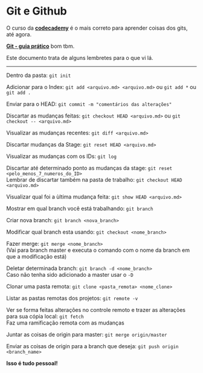 # Git e Github

O curso da  [**codecademy**](https://www.codecademy.com/learn/learn-git) é o mais correto para aprender coisas dos gits, até agora.

[**Git - guia prático**](https://rogerdudler.github.io/git-guide/index.pt_BR.html) bom tbm.

Este documento trata de alguns lembretes para o que vi lá.

---

Dentro da pasta: `git init`

Adicionar para o Index: `git add <arquivo.md> <arquivo.md>` ou `git add *` ou `git add .`

Enviar para o HEAD: `git commit -m "comentários das alterações"`

Discartar as mudanças feitas: `git checkout HEAD <arquivo.md>` ou `git checkout -- <arquivo.md>`

Visualizar as mudanças recentes: `git diff <arquivo.md>`

Discartar mudanças da Stage: `git reset HEAD <arquivo.md>`

Visualizar as mudanças com os IDs: `git log`

Discartar até determinado ponto as mudanças da stage: `git reset <pelo_menos_7_numeros_do_ID>`  
Lembrar de discartar também na pasta de trabalho: `git checkout HEAD <arquivo.md>`

Visualizar qual foi a ùltima mudança feita: `git show HEAD <arquivo.md>`

Mostrar em qual branch você está trabalhando: `git branch`

Criar nova branch: `git branch <nova_branch>`

Modificar qual branch esta usando: `git checkout <nome_branch>`

Fazer merge: `git merge <nome_branch>`  
(Vai para branch master e executa o comando com o nome da branch em que a modificação está)

Deletar determinada branch: `git branch -d <nome_branch>`  
Caso não tenha sido adicionado a master usar o `-D`

Clonar uma pasta remota: `git clone <pasta_remota> <nome_clone>`

Listar as pastas remotas dos projetos: `git remote -v`

Ver se forma feitas alterações no controle remoto e trazer as alterações para sua cópia local: `git fetch`  
Faz uma ramificação remota com as mudanças

Juntar as coisas de origin para master: `git merge origin/master`

Enviar as coisas de origin para a branch que deseja: `git push origin <branch_name>`


**Isso é tudo pessoal!**